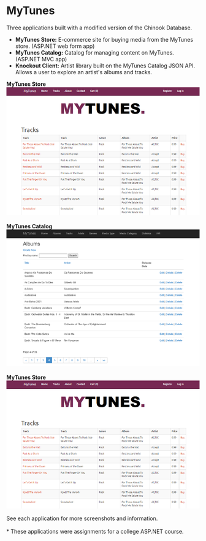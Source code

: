 # MyTunes
Three applications built with a modified version of the Chinook Database. 
<br>
* <strong>MyTunes Store:</strong> E-commerce site for buying media from the MyTunes store. (ASP.NET web form app)
* <strong>MyTunes Catalog:</strong> Catalog for managing content on MyTunes. (ASP.NET MVC app)
* <strong>Knockout Client:</strong> Artist library built on the MyTunes Catalog JSON API. Allows a user to explore an artist's albums and tracks.


<strong>MyTunes Store</strong>
![ScreenShot](/screenshots/store-tracks.png)
<br><br>
<strong>MyTunes Catalog</strong>
![ScreenShot](/screenshots/catelog-albums.png)
<br><br>
<strong>MyTunes Store</strong>
![ScreenShot](/screenshots/store-tracks.png)

See each application for more screenshots and information.
<br><br>
\* These applications were assignments for a college ASP.NET course.
